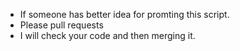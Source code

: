 - If someone has better idea for promting this script.
- Please pull requests 
- I will check your code and then merging it.
